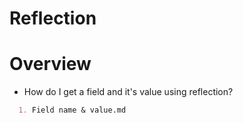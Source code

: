 # Reflection
# Overview
- How do I get a field and it's value using reflection?
```markdown
  1. Field name & value.md

 ```
